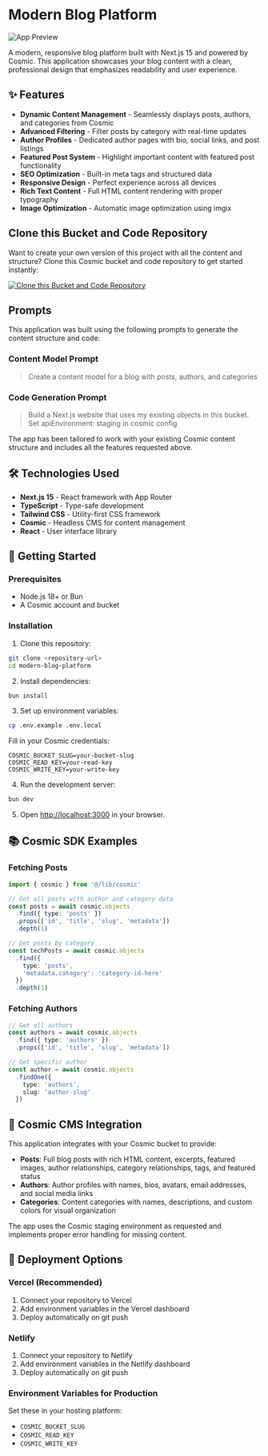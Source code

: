 # Modern Blog Platform

![App Preview](https://imgix.cosmicjs.com/a94eebe0-69ee-11f0-a051-23c10f41277a-photo-1677442136019-21780ecad995-1753513421095.jpg?w=1200&h=300&fit=crop&auto=format,compress)

A modern, responsive blog platform built with Next.js 15 and powered by Cosmic. This application showcases your blog content with a clean, professional design that emphasizes readability and user experience.

## ✨ Features

- **Dynamic Content Management** - Seamlessly displays posts, authors, and categories from Cosmic
- **Advanced Filtering** - Filter posts by category with real-time updates
- **Author Profiles** - Dedicated author pages with bio, social links, and post listings
- **Featured Post System** - Highlight important content with featured post functionality
- **SEO Optimization** - Built-in meta tags and structured data
- **Responsive Design** - Perfect experience across all devices
- **Rich Text Content** - Full HTML content rendering with proper typography
- **Image Optimization** - Automatic image optimization using imgix

## Clone this Bucket and Code Repository

Want to create your own version of this project with all the content and structure? Clone this Cosmic bucket and code repository to get started instantly:

[![Clone this Bucket and Code Repository](https://img.shields.io/badge/Clone%20this%20Bucket-29abe2?style=for-the-badge&logo=cosmic&logoColor=white)](http://localhost:3040/projects/new?clone_bucket=68847d60240122c53075160f&clone_repository=688480d8240122c53075162a)

## Prompts

This application was built using the following prompts to generate the content structure and code:

### Content Model Prompt

> Create a content model for a blog with posts, authors, and categories

### Code Generation Prompt

> Build a Next.js website that uses my existing objects in this bucket. Set apiEnvironment: staging in cosmic config

The app has been tailored to work with your existing Cosmic content structure and includes all the features requested above.

## 🛠️ Technologies Used

- **Next.js 15** - React framework with App Router
- **TypeScript** - Type-safe development
- **Tailwind CSS** - Utility-first CSS framework
- **Cosmic** - Headless CMS for content management
- **React** - User interface library

## 🚀 Getting Started

### Prerequisites

- Node.js 18+ or Bun
- A Cosmic account and bucket

### Installation

1. Clone this repository:
```bash
git clone <repository-url>
cd modern-blog-platform
```

2. Install dependencies:
```bash
bun install
```

3. Set up environment variables:
```bash
cp .env.example .env.local
```

Fill in your Cosmic credentials:
```env
COSMIC_BUCKET_SLUG=your-bucket-slug
COSMIC_READ_KEY=your-read-key
COSMIC_WRITE_KEY=your-write-key
```

4. Run the development server:
```bash
bun dev
```

5. Open [http://localhost:3000](http://localhost:3000) in your browser.

## 📚 Cosmic SDK Examples

### Fetching Posts
```typescript
import { cosmic } from '@/lib/cosmic'

// Get all posts with author and category data
const posts = await cosmic.objects
  .find({ type: 'posts' })
  .props(['id', 'title', 'slug', 'metadata'])
  .depth(1)

// Get posts by category
const techPosts = await cosmic.objects
  .find({ 
    type: 'posts',
    'metadata.category': 'category-id-here'
  })
  .depth(1)
```

### Fetching Authors
```typescript
// Get all authors
const authors = await cosmic.objects
  .find({ type: 'authors' })
  .props(['id', 'title', 'slug', 'metadata'])

// Get specific author
const author = await cosmic.objects
  .findOne({ 
    type: 'authors',
    slug: 'author-slug'
  })
```

## 🎨 Cosmic CMS Integration

This application integrates with your Cosmic bucket to provide:

- **Posts**: Full blog posts with rich HTML content, excerpts, featured images, author relationships, category relationships, tags, and featured status
- **Authors**: Author profiles with names, bios, avatars, email addresses, and social media links
- **Categories**: Content categories with names, descriptions, and custom colors for visual organization

The app uses the Cosmic staging environment as requested and implements proper error handling for missing content.

## 🚀 Deployment Options

### Vercel (Recommended)
1. Connect your repository to Vercel
2. Add environment variables in the Vercel dashboard
3. Deploy automatically on git push

### Netlify
1. Connect your repository to Netlify  
2. Add environment variables in the Netlify dashboard
3. Deploy automatically on git push

### Environment Variables for Production
Set these in your hosting platform:
- `COSMIC_BUCKET_SLUG`
- `COSMIC_READ_KEY` 
- `COSMIC_WRITE_KEY`

<!-- README_END -->